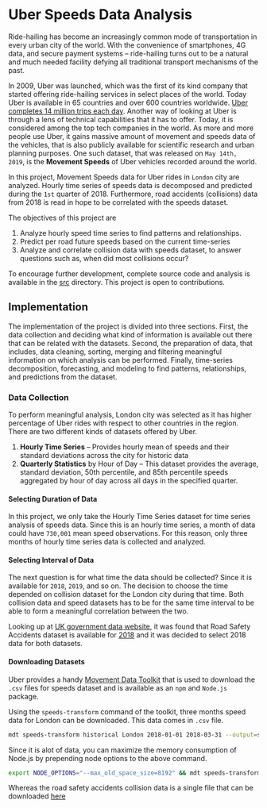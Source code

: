 # Uber Speeds Data Analysis

Ride-hailing has become an increasingly common mode of transportation in every urban city of the world. With the convenience of smartphones, 4G data, and secure payment systems – ride-hailing turns out to be a natural and much needed facility defying all traditional transport mechanisms of the past. 

In 2009,  Uber was launched,  which was the first of its kind company that started offering ride-hailing services in select places of the world. Today Uber is available in 65 countries and over 600 countries worldwide. [Uber completes 14 million trips each day](https://www.businessofapps.com/data/uber-statistics/). Another way of looking at Uber is through a lens of technical capabilities that it has to offer.  Today, it is considered among the top tech companies in the world.  As more and more people use Uber, it gains massive amount of movement and speeds data of the vehicles, that is also publicly available for scientific research and urban planning purposes. One such dataset,  that was released on `May 14th,  2019`,  is the **Movement Speeds** of Uber vehicles recorded around the world.

In this project, Movement Speeds data for Uber rides in `London` city are analyzed. Hourly time series of speeds data is decomposed and predicted during the `1st` quarter of 2018. Furthermore, road accidents (collisions) data from 2018 is read in hope to be correlated with the speeds dataset. 

The objectives of this project are

1. Analyze hourly speed time series to find patterns and relationships.
1. Predict per road future speeds based on the current time-series
1. Analyze and correlate collision data with speeds dataset, to answer questions such as, when did most collisions occur? 

To encourage further development, complete source code and analysis is available in the [src](./src/fullAnalysis.ipynb) directory. This project is open to contributions.

## Implementation

The implementation of the project is divided into three sections. First, the data collection
and deciding what kind of information is available out there that can be related with the
datasets. Second, the preparation of data, that includes, data cleaning, sorting, merging
and filtering meaningful information on which analysis can be performed.
Finally, time-series decomposition, forecasting, and modeling to find patterns, relationships, and predictions from the dataset.

### Data Collection
To perform meaningful analysis, London city was selected as it has higher percentage
of Uber rides with respect to other countries in the region. There are two different kinds
of datasets offered by Uber.

1. **Hourly Time Series** – Provides hourly mean of speeds and their standard deviations across the city for historic data
1. **Quarterly Statistics** by Hour of Day – This dataset provides the average, standard
deviation, 50th percentile, and 85th percentile speeds aggregated by hour of day
across all days in the specified quarter.

#### Selecting Duration of Data
In this project, we only take the Hourly Time Series dataset for time series analysis of
speeds data. Since this is an hourly time series, a month of data could have `730,001`
mean speed observations. For this reason, only three months of hourly time series data
is collected and analyzed.

#### Selecting Interval of Data
The next question is for what time the data should be collected? Since it is available for
`2018`, `2019`, and so on. The decision to choose the time depended on collision dataset for
the London city during that time. Both collision data and speed datasets has to be for
the same time interval to be able to form a meaningful correlation between the two.

Looking up at [UK government data website](https://data.gov.uk/), it was found that Road Safety Accidents
dataset is available for [2018](https://data.gov.uk/dataset/cb7ae6f0-4be6-4935-9277-47e5ce24a11f/road-safety-data/datafile/36f1658e-b709-47e7-9f56-cca7aefeb8fe/preview) and it was decided to select 2018 data for both datasets.

#### Downloading Datasets

Uber provides a handy [Movement Data Toolkit](https://www.npmjs.com/package/movement-data-toolkit) that is used to download the `.csv` files
for speeds dataset and is available as an `npm` and `Node.js` package.

Using the `speeds-transform` command of the toolkit, three months speed data for London can be downloaded. This data comes in `.csv` file. 

```bash
mdt speeds-transform historical London 2018-01-01 2018-03-31 --output=speeds-data.csv
```

Since it is alot of data, you can maximize the memory consumption of Node.js by prepending node options to the above command.

```bash
export NODE_OPTIONS="--max_old_space_size=8192" && mdt speeds-transform historical London 2018-01-01 2018-03-31 --output=speeds-data.csv
```

Whereas the road safety accidents collision data is a single file that can be downloaded
[here](https://data.gov.uk/dataset/cb7ae6f0-4be6-4935-9277-47e5ce24a11f/road-safety-data/datafile/36f1658e-b709-47e7-9f56-cca7aefeb8fe/preview)